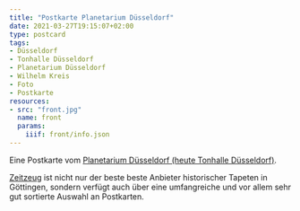 ```yaml
---
title: "Postkarte Planetarium Düsseldorf"
date: 2021-03-27T19:15:07+02:00
type: postcard
tags:
- Düsseldorf
- Tonhalle Düsseldorf
- Planetarium Düsseldorf
- Wilhelm Kreis
- Foto
- Postkarte
resources:
- src: "front.jpg"
  name: front
  params:
    iiif: front/info.json
---
```


Eine Postkarte vom [Planetarium Düsseldorf (heute Tonhalle Düsseldorf)](https://de.wikipedia.org/wiki/Tonhalle_D%C3%BCsseldorf).
<!--more-->
<div class="source"><a href="http://zeitzeug.de/">Zeitzeug</a> ist nicht nur der beste beste Anbieter historischer Tapeten in Göttingen, sondern verfügt auch über eine umfangreiche und vor allem sehr gut sortierte Auswahl an Postkarten.</div>

